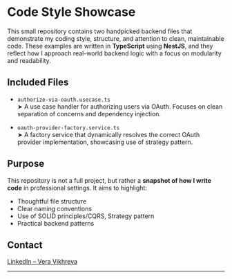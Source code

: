 # Code Style Showcase

This small repository contains two handpicked backend files that demonstrate my coding style, structure, and attention to clean, maintainable code. These examples are written in **TypeScript** using **NestJS**, and they reflect how I approach real-world backend logic with a focus on modularity and readability.

## Included Files

- `authorize-via-oauth.usecase.ts`  
  ➤ A use case handler for authorizing users via OAuth. Focuses on clean separation of concerns and dependency injection.

- `oauth-provider-factory.service.ts`  
  ➤ A factory service that dynamically resolves the correct OAuth provider implementation, showcasing use of strategy pattern.

## Purpose

This repository is not a full project, but rather a **snapshot of how I write code** in professional settings. It aims to highlight:

- Thoughtful file structure
- Clear naming conventions
- Use of SOLID principles/CQRS, Strategy pattern
- Practical backend patterns

## Contact

 [LinkedIn – Vera Vikhreva](https://www.linkedin.com/in/vera-vikhreva-06a7352a7/)

---
